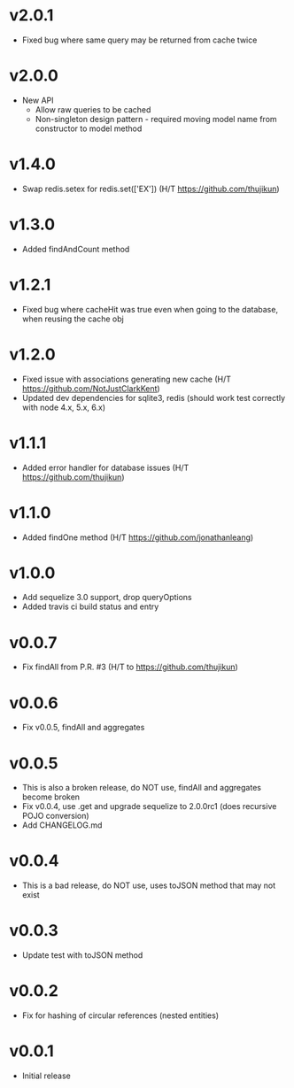 # v2.0.1 #
- Fixed bug where same query may be returned from cache twice

# v2.0.0 #
- New API
  - Allow raw queries to be cached
  - Non-singleton design pattern - required moving model name from constructor
    to model method

# v1.4.0 #
- Swap redis.setex for redis.set(['EX']) (H/T https://github.com/thujikun)

# v1.3.0 #
- Added findAndCount method

# v1.2.1 #
- Fixed bug where cacheHit was true even when going to the database, when reusing the cache obj

# v1.2.0 #
- Fixed issue with associations generating new cache (H/T https://github.com/NotJustClarkKent)
- Updated dev dependencies for sqlite3, redis (should work test correctly with node 4.x, 5.x, 6.x)

# v1.1.1 #
- Added error handler for database issues (H/T https://github.com/thujikun)

# v1.1.0 #
- Added findOne method (H/T https://github.com/jonathanleang)

# v1.0.0 #
- Add sequelize 3.0 support, drop queryOptions
- Added travis ci build status and entry

# v0.0.7 #
- Fix findAll from P.R. #3 (H/T to https://github.com/thujikun)

# v0.0.6 #
- Fix v0.0.5, findAll and aggregates

# v0.0.5 #
- This is also a broken release, do NOT use, findAll and aggregates become broken
- Fix v0.0.4, use .get and upgrade sequelize to 2.0.0rc1 (does recursive POJO conversion)
- Add CHANGELOG.md

# v0.0.4 #
- This is a bad release, do NOT use, uses toJSON method that may not exist

# v0.0.3 #
- Update test with toJSON method

# v0.0.2 #
- Fix for hashing of circular references (nested entities)

# v0.0.1 #
- Initial release
